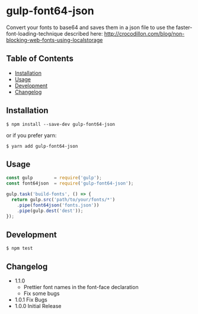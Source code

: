 # gulp-font64-json

Convert your fonts to base64 and saves them in a json file to use the faster-font-loading-technique described here: http://crocodillon.com/blog/non-blocking-web-fonts-using-localstorage

## Table of Contents
- [Installation](#installation)
- [Usage](#usage)
- [Development](#development)
- [Changelog](#changelog)

## Installation
```
$ npm install --save-dev gulp-font64-json
```

or if you prefer yarn:
```
$ yarn add gulp-font64-json
```

## Usage
```js
const gulp        = require('gulp');
const font64json  = require('gulp-font64-json');

gulp.task('build-fonts', () => {
  return gulp.src('path/to/your/fonts/*')
    .pipe(font64json('fonts.json'))
    .pipe(gulp.dest('dest'));
});
```

## Development
```
$ npm test
```

## Changelog
  - 1.1.0
    - Prettier font names in the font-face declaration
    - Fix some bugs
  - 1.0.1 Fix Bugs
  - 1.0.0 Initial Release
